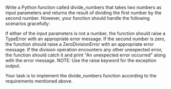 Write a Python function called divide_numbers that takes two numbers as input parameters and returns the result of dividing the first number by the second number. However, your function should handle the following scenarios gracefully:

If either of the input parameters is not a number, the function should raise a TypeError with an appropriate error message.
If the second number is zero, the function should raise a ZeroDivisionError with an appropriate error message.
If the division operation encounters any other unexpected error, the function should catch it and print "An unexpected error occurred" along with the error message.
NOTE: Use the raise keyword for the exception output.

Your task is to implement the divide_numbers function according to the requirements mentioned above.